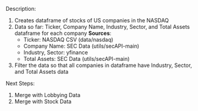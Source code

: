 Description:
1. Creates dataframe of stocks of US companies in the NASDAQ
2. Data so far: Ticker, Company Name, Industry, Sector, and Total Assets dataframe for each company
    **Sources**:
    * Ticker: NASDAQ CSV (data/nasdaq)
    * Company Name: SEC Data (utils/secAPI-main)
    * Industry, Sector: yfinance 
    * Total Assets: SEC Data (utils/secAPI-main)
3. Filter the data so that all companies in dataframe have Industry, Sector, and Total Assets data

Next Steps:
1. Merge with Lobbying Data
2. Merge with Stock Data